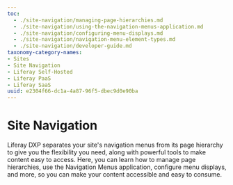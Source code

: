 ```yaml
---
toc:
  - ./site-navigation/managing-page-hierarchies.md
  - ./site-navigation/using-the-navigation-menus-application.md
  - ./site-navigation/configuring-menu-displays.md
  - ./site-navigation/navigation-menu-element-types.md
  - ./site-navigation/developer-guide.md
taxonomy-category-names:
- Sites
- Site Navigation
- Liferay Self-Hosted
- Liferay PaaS
- Liferay SaaS
uuid: e2304f66-dc1a-4a87-96f5-dbec9d0e90ba
---
```


# Site Navigation

Liferay DXP separates your site's navigation menus from its page hierarchy to give you the flexibility you need, along with powerful tools to make content easy to access. Here, you can learn how to manage page hierarchies, use the Navigation Menus application, configure menu displays, and more, so you can make your content accessible and easy to consume.
